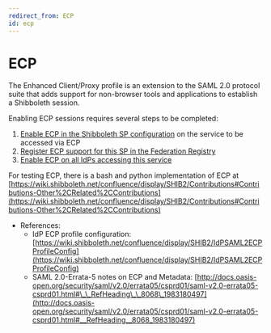 ```yaml
---
redirect_from: ECP
id: ecp
---
```

# ECP

The Enhanced Client/Proxy profile is an extension to the SAML 2.0 protocol suite that adds support for non-browser tools and applications to establish a Shibboleth session.

Enabling ECP sessions requires several steps to be completed:

1.  [Enable ECP in the Shibboleth SP configuration](service_providers/installing_shibboleth_sp_on_redhat_based_linux#ecp) on the service to be accessed via ECP
2.  [Register ECP support for this SP in the Federation Registry](federation_management/adding_a_service_provider_to_the_Tuakiri_federation#ecp-support)
3.  [Enable ECP on all IdPs accessing this service](identity_providers/installing_a_shibboleth_3_x_idp#ecp-support)

For testing ECP, there is a bash and python implementation of ECP at [https://wiki.shibboleth.net/confluence/display/SHIB2/Contributions#Contributions-Other%2CRelated%2CContributions](https://wiki.shibboleth.net/confluence/display/SHIB2/Contributions#Contributions-Other%2CRelated%2CContributions)

*   References:
    *   IdP ECP profile configuration: [https://wiki.shibboleth.net/confluence/display/SHIB2/IdPSAML2ECPProfileConfig](https://wiki.shibboleth.net/confluence/display/SHIB2/IdPSAML2ECPProfileConfig)
    *   SAML 2.0-Errata-5 notes on ECP and Metadata: [http://docs.oasis-open.org/security/saml/v2.0/errata05/csprd01/saml-v2.0-errata05-csprd01.html#\_\_RefHeading\_\_8068\_1983180497](http://docs.oasis-open.org/security/saml/v2.0/errata05/csprd01/saml-v2.0-errata05-csprd01.html#__RefHeading__8068_1983180497)
